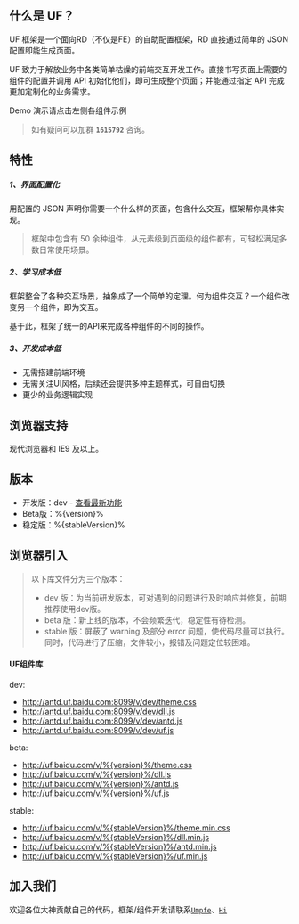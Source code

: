 ## 什么是 UF？

UF 框架是一个面向RD（不仅是FE）的自助配置框架，RD 直接通过简单的 JSON 配置即能生成页面。

UF 致力于解放业务中各类简单枯燥的前端交互开发工作。直接书写页面上需要的组件的配置并调用 API 初始化他们，即可生成整个页面；并能通过指定 API 完成更加定制化的业务需求。

Demo 演示请点击左侧各组件示例

> 如有疑问可以加群 **`1615792`** 咨询。

## 特性

##### 1、界面配置化

用配置的 JSON 声明你需要一个什么样的页面，包含什么交互，框架帮你具体实现。

> 框架中包含有 50 余种组件，从元素级到页面级的组件都有，可轻松满足多数日常使用场景。


##### 2、学习成本低
框架整合了各种交互场景，抽象成了一个简单的定理。何为组件交互？一个组件改变另一个组件，即为交互。

基于此，框架了统一的API来完成各种组件的不同的操作。

##### 3、开发成本低
* 无需搭建前端环境
* 无需关注UI风格，后续还会提供多种主题样式，可自由切换
* 更少的业务逻辑实现



## 浏览器支持
现代浏览器和 IE9 及以上。


## 版本
* 开发版：dev - [查看最新功能](http://antd.uf.baidu.com:8000/uf/#/UpdateLog)
* Beta版：%{version}%
* 稳定版：%{stableVersion}%


## 浏览器引入
> 以下库文件分为三个版本：
> * dev 版：为当前研发版本，可对遇到的问题进行及时响应并修复，前期推荐使用dev版。
> * beta 版：新上线的版本，不会频繁迭代，稳定性有待检测。
> * stable 版：屏蔽了 warning 及部分 error 问题，使代码尽量可以执行。同时，代码进行了压缩，文件较小，报错及问题定位较困难。

#### UF组件库

dev:
* http://antd.uf.baidu.com:8099/v/dev/theme.css
* http://antd.uf.baidu.com:8099/v/dev/dll.js
* http://antd.uf.baidu.com:8099/v/dev/antd.js
* http://antd.uf.baidu.com:8099/v/dev/uf.js

beta:
* http://uf.baidu.com/v/%{version}%/theme.css
* http://uf.baidu.com/v/%{version}%/dll.js
* http://uf.baidu.com/v/%{version}%/antd.js
* http://uf.baidu.com/v/%{version}%/uf.js

stable:
* http://uf.baidu.com/v/%{stableVersion}%/theme.min.css
* http://uf.baidu.com/v/%{stableVersion}%/dll.min.js
* http://uf.baidu.com/v/%{stableVersion}%/antd.min.js
* http://uf.baidu.com/v/%{stableVersion}%/uf.min.js


## 加入我们

欢迎各位大神贡献自己的代码，框架/组件开发请联系[`Umpfe`](mailto:umpfe@baidu.com?cc=liuzechun@baidu.com)、[`Hi`](baidu://message/?id=861260447)
